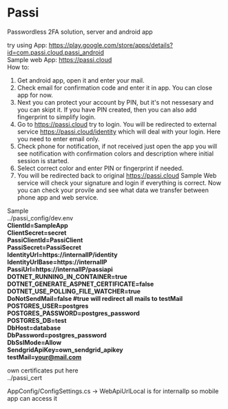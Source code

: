 # Passi
Passwordless 2FA solution, server and android app


try using
App: https://play.google.com/store/apps/details?id=com.passi.cloud.passi_android
<br>
Sample web App: https://passi.cloud <br>
How to:<br>
1. Get android app, open it and enter your mail.<br>
2. Check email for confirmation code and enter it in app. You can close app for now.<br>
3. Next you can protect your account by PIN, but it's not nessesary and you can skipt it. If you have PIN created, then you can also add fingerprint to simplify login.<br>
4. Go to https://passi.cloud try to login. You will be redirected to external service https://passi.cloud/identity which will deal with your login. Here you need to enter email only.<br>
5. Check phone for notification, if not received just open the app you will see notification with confirmation colors and description where initial session is started.<br>
6. Select correct color and enter PIN or fingerprint if needed.
7. You will be redirected back to original https://passi.cloud Sample Web service will check your signature and login if everything is correct. Now you can check your provile and see what data we transfer between phone app and web service.


Sample
<br>
../passi_config/dev.env<br>
<b>
ClientId=SampleApp<br>
ClientSecret=secret<br>
PassiClientId=PassiClient<br>
PassiSecret=PassiSecret<br>
IdentityUrl=https://internalIP/identity<br>
IdentityUrlBase=https://internalIP<br>
PassiUrl=https://internalIP/passiapi<br>
DOTNET_RUNNING_IN_CONTAINER=true<br>
DOTNET_GENERATE_ASPNET_CERTIFICATE=false<br>
DOTNET_USE_POLLING_FILE_WATCHER=true<br>
DoNotSendMail=false #true will redirect all mails to testMail<br>
POSTGRES_USER=postgres<br>
POSTGRES_PASSWORD=postgres_password<br>
POSTGRES_DB=test<br>
DbHost=database<br>
DbPassword=postgres_password<br>
DbSslMode=Allow<br>
SendgridApiKey=own_sendgrid_apikey<br>
testMail=your@mail.com<br>
</b>

own certificates put here<br>
../passi_cert<br>

AppConfig/ConfigSettings.cs -> WebApiUrlLocal is for internalIp so mobile app can access it
